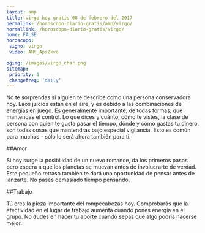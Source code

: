 ```yaml
---
layout: amp
title: virgo hoy gratis 08 de febrero del 2017 
permalink: /horoscopo-diario-gratis/amp/virgo/
normallink: /horoscopo-diario-gratis/virgo/
home: FALSE
horoscopo:
 signo: virgo
 video: AHt_ApsZkvo

ogimg: /images/virgo_char.png
sitemap:
 priority: 1
 changefreq: 'daily'
---
```



No te sorprendas si alguien te describe como una persona conservadora hoy. Laos juicios están en el aire, y es debido a las combinaciones de energías en juego. Es generalmente importante, de todas formas, que mantengas el control. Lo que dices y cuánto, cómo te vistes, la clase de persona con quien te gusta pasar el tiempo, dónde y cómo gastas tu dinero, son todas cosas que mantendrás bajo especial vigilancia. Esto es común para muchos - sólo lo será ahora también para ti.

##Amor

Si hoy surge la posibilidad de un nuevo romance, da los primeros pasos pero espera a que los planetas se muevan antes de involucrarte de verdad. Este pequeño retraso también te dará una oportunidad de pensar antes de lanzarte. No pases demasiado tiempo pensando.

##Trabajo

Tú eres la pieza importante del rompecabezas hoy. Comprobarás que la efectividad en el lugar de trabajo aumenta cuando pones energía en el grupo. No dudes en hacer tu aporte cuando sepas que algo podría hacerse mejor.